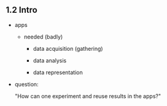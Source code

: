 ## 1.2 Intro

*   apps

    *   needed (badly)

        *   data acquisition (gathering)

        *   data analysis

        *   data representation

*   question: 

    "How can one experiment and reuse results in the apps?"

